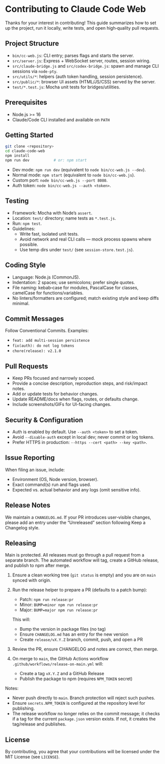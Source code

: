 # Contributing to Claude Code Web

Thanks for your interest in contributing! This guide summarizes how to set up the project, run it locally, write tests, and open high‑quality pull requests.

## Project Structure

- `bin/cc-web.js`: CLI entry; parses flags and starts the server.
- `src/server.js`: Express + WebSocket server, routes, session wiring.
- `src/claude-bridge.js` and `src/codex-bridge.js`: spawn and manage CLI sessions via `node-pty`.
- `src/utils/*`: helpers (auth token handling, session persistence).
- `src/public/*`: browser UI assets (HTML/JS/CSS) served by the server.
- `test/*.test.js`: Mocha unit tests for bridges/utilities.

## Prerequisites

- Node.js >= 16
- Claude/Code CLI installed and available on `PATH`

## Getting Started

```bash
git clone <repository>
cd claude-code-web
npm install
npm run dev           # or: npm start
```

- Dev mode: `npm run dev` (equivalent to `node bin/cc-web.js --dev`).
- Normal mode: `npm start` (equivalent to `node bin/cc-web.js`).
- Custom port: `node bin/cc-web.js --port 8080`.
- Auth token: `node bin/cc-web.js --auth <token>`.

## Testing

- Framework: Mocha with Node’s `assert`.
- Location: `test/` directory; name tests as `*.test.js`.
- Run: `npm test`.
- Guidelines:
  - Write fast, isolated unit tests.
  - Avoid network and real CLI calls — mock process spawns where possible.
  - Use temp dirs under `test/` (see `session-store.test.js`).

## Coding Style

- Language: Node.js (CommonJS).
- Indentation: 2 spaces; use semicolons; prefer single quotes.
- File naming: kebab‑case for modules, PascalCase for classes, camelCase for functions/variables.
- No linters/formatters are configured; match existing style and keep diffs minimal.

## Commit Messages

Follow Conventional Commits. Examples:

- `feat: add multi-session persistence`  
- `fix(auth): do not log tokens`  
- `chore(release): v2.1.0`

## Pull Requests

- Keep PRs focused and narrowly scoped.
- Provide a concise description, reproduction steps, and risk/impact notes.
- Add or update tests for behavior changes.
- Update README/docs when flags, routes, or defaults change.
- Include screenshots/GIFs for UI-facing changes.

## Security & Configuration

- Auth is enabled by default. Use `--auth <token>` to set a token.
- Avoid `--disable-auth` except in local dev; never commit or log tokens.
- Prefer HTTPS in production: `--https --cert <path> --key <path>`.

## Issue Reporting

When filing an issue, include:

- Environment (OS, Node version, browser).
- Exact command(s) run and flags used.
- Expected vs. actual behavior and any logs (omit sensitive info).

## Release Notes

We maintain a `CHANGELOG.md`. If your PR introduces user‑visible changes, please add an entry under the “Unreleased” section following Keep a Changelog style.

## Releasing

Main is protected. All releases must go through a pull request from a separate branch. The automated workflow will tag, create a GitHub release, and publish to npm after merge.

1. Ensure a clean working tree (`git status` is empty) and you are on `main` synced with origin.
2. Run the release helper to prepare a PR (defaults to a patch bump):

   - Patch: `npm run release:pr`
   - Minor: `BUMP=minor npm run release:pr`
   - Major: `BUMP=major npm run release:pr`

   This will:
   - Bump the version in package files (no tag)
   - Ensure `CHANGELOG.md` has an entry for the new version
   - Create `release/vX.Y.Z` branch, commit, push, and open a PR

3. Review the PR, ensure CHANGELOG and notes are correct, then merge.
4. On merge to `main`, the GitHub Actions workflow `.github/workflows/release-on-main.yml` will:
   - Create a tag `vX.Y.Z` and a GitHub Release
   - Publish the package to npm (requires `NPM_TOKEN` secret)

Notes:
- Never push directly to `main`. Branch protection will reject such pushes.
- Ensure `secrets.NPM_TOKEN` is configured at the repository level for publishing.
- The release workflow no longer relies on the commit message; it checks if a tag for the current `package.json` version exists. If not, it creates the tag/release and publishes.

## License

By contributing, you agree that your contributions will be licensed under the MIT License (see `LICENSE`).
